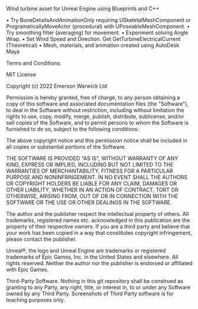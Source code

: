 
Wind turbine asset for Unreal Engine using Blueprints and C++

• Try BoneDetailsAndAnimationOnly requiring USkeletalMeshComponent or ProgramaticallyMoveActor (procedural) with UPoseableMeshComponent. 
• Try smoothing filter (averaging) for movement.
• Experiment solving Angle Wrap.
• Set Wind Speed and Direction. Get GetTurbineElectricalCurrent (Theoretical)
• Mesh, materials, and animation created using AutoDesk Maya

Terms and Conditions:

MIT License

Copyright (c) 2022 Emerson Warwick Ltd

Permission is hereby granted, free of charge, to any person obtaining a copy
of this software and associated documentation files (the "Software"), to deal
in the Software without restriction, including without limitation the rights
to use, copy, modify, merge, publish, distribute, sublicense, and/or sell
copies of the Software, and to permit persons to whom the Software is
furnished to do so, subject to the following conditions:

The above copyright notice and this permission notice shall be included in all
copies or substantial portions of the Software.

THE SOFTWARE IS PROVIDED "AS IS", WITHOUT WARRANTY OF ANY KIND, EXPRESS OR
IMPLIED, INCLUDING BUT NOT LIMITED TO THE WARRANTIES OF MERCHANTABILITY,
FITNESS FOR A PARTICULAR PURPOSE AND NONINFRINGEMENT. IN NO EVENT SHALL THE
AUTHORS OR COPYRIGHT HOLDERS BE LIABLE FOR ANY CLAIM, DAMAGES OR OTHER
LIABILITY, WHETHER IN AN ACTION OF CONTRACT, TORT OR OTHERWISE, ARISING FROM,
OUT OF OR IN CONNECTION WITH THE SOFTWARE OR THE USE OR OTHER DEALINGS IN THE
SOFTWARE.

The author and the publisher respect the intellectual property of others. All trademarks, registered names etc. acknowledged in this publication are the property of their respective owners. If you are a third party and believe that your work has been copied in a way that constitutes copyright infringement, please contact the publisher.

Unreal®, the logo and Unreal Engine are trademarks or registered trademarks of Epic Games, Inc. in the United States and elsewhere. All rights reserved. Neither the author nor the publisher is endorsed or affiliated with Epic Games.

Third-Party Software. Nothing in this git repository shall be construed as granting to any Party, any right, title, or interest in, to or under any Software owned by any Third Party. Screenshots of Third Party software is for teaching purposes only.
